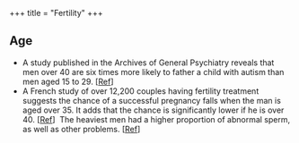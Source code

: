 +++
title = "Fertility"
+++

## Age
- A study published in the Archives of General Psychiatry reveals that men over 40 are six times more likely to father a child with autism than men aged 15 to 29. \[[Ref](http://www.smart-kit.com/s143/dont-wait-too-long-to-father-children/)\]
- A French study of over 12,200 couples having fertility treatment suggests the chance of a successful pregnancy falls when the man is aged over 35. It adds that the chance is significantly lower if he is over 40. \[[Ref](http://news.bbc.co.uk/2/hi/health/7492323.stm)\]  The heaviest men had a higher proportion of abnormal sperm, as well as other problems. \[[Ref](http://news.bbc.co.uk/2/hi/health/7494777.stm)\]